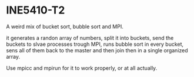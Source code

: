 # INE5410-T2
A weird mix of bucket sort, bubble sort and MPI.

it generates a randon array of numbers, split it into buckets, send the buckets to slvae processes trough MPI, runs bubble sort in every bucket, sens all of them back to the master and then join then in a single organized array.

Use mpicc and mpirun for it to work properly, or at all actually.
